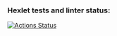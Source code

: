 ### Hexlet tests and linter status:

[![Actions Status](https://github.com/sapapck/frontend-project-44/workflows/hexlet-check/badge.svg)](https://github.com/sapapck/frontend-project-44/actions)

<script id="asciicast-IBdJEIefgYIhSyof92VLBiuoQ" src="https://asciinema.org/a/IBdJEIefgYIhSyof92VLBiuoQ.js" async></script>